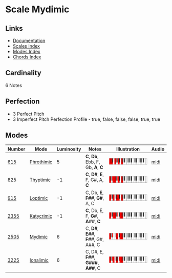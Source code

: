 # Scale Mydimic

## Links

- [Documentation](README.md)
- [Scales Index](Scales.md)
- [Modes Index](Modes.md)
- [Chords Index](Chords.md)

## Cardinality

6 Notes

## Perfection

- 3 Perfect Pitch
- 3 Imperfect Pitch
Perfection Profile - true, false, false, false, true, true

## Modes

| Number | Mode | Luminosity | Notes | Illustration | Audio |
|--------|------|------------|-------|--------------|-------|
| [615](https://ianring.com/musictheory/scales/615) | [Phrothimic](ModePhrothimic.md) | 5 | **C**, **Db**, Ebb, F, Gb, **A**, **C** | ![CNaturalPhrothimic](ModeCNaturalPhrothimic.png) | [midi](https://github.com/edipermadi/music/blob/main/docs/ModeCNaturalPhrothimic.mid?raw=true) | 
| [825](https://ianring.com/musictheory/scales/825) | [Thyptimic](ModeThyptimic.md) | -1 | **C**, **D#**, **E**, F, G#, A, **C** | ![CNaturalThyptimic](ModeCNaturalThyptimic.png) | [midi](https://github.com/edipermadi/music/blob/main/docs/ModeCNaturalThyptimic.mid?raw=true) | 
| [915](https://ianring.com/musictheory/scales/915) | [Loptimic](ModeLoptimic.md) | -1 | C, Db, **E**, **F##**, **G#**, A, C | ![CNaturalLoptimic](ModeCNaturalLoptimic.png) | [midi](https://github.com/edipermadi/music/blob/main/docs/ModeCNaturalLoptimic.mid?raw=true) | 
| [2355](https://ianring.com/musictheory/scales/2355) | [Katycrimic](ModeKatycrimic.md) | -1 | **C**, Db, E, F, **G#**, **A##**, **C** | ![CNaturalKatycrimic](ModeCNaturalKatycrimic.png) | [midi](https://github.com/edipermadi/music/blob/main/docs/ModeCNaturalKatycrimic.mid?raw=true) | 
| [2505](https://ianring.com/musictheory/scales/2505) | [Mydimic](ModeMydimic.md) | 6 | C, **D#**, **E##**, **F##**, G#, A##, C | ![CNaturalMydimic](ModeCNaturalMydimic.png) | [midi](https://github.com/edipermadi/music/blob/main/docs/ModeCNaturalMydimic.mid?raw=true) | 
| [3225](https://ianring.com/musictheory/scales/3225) | [Ionalimic](ModeIonalimic.md) | 6 | C, D#, E, **F##**, **G###**, **A##**, C | ![CNaturalIonalimic](ModeCNaturalIonalimic.png) | [midi](https://github.com/edipermadi/music/blob/main/docs/ModeCNaturalIonalimic.mid?raw=true) | 
